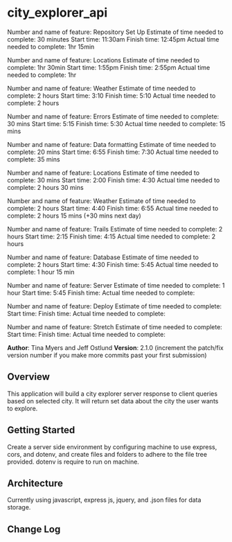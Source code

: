 # city_explorer_api

<!-- Day 1 -->
<!-- 1. Repository Set Up -->
Number and name of feature: Repository Set Up
Estimate of time needed to complete: 30 minutes
Start time: 11:30am
Finish time: 12:45pm
Actual time needed to complete: 1hr 15min

<!-- 2. Locations -->
Number and name of feature: Locations
Estimate of time needed to complete: 1hr 30min
Start time: 1:55pm
Finish time: 2:55pm
Actual time needed to complete: 1hr

<!-- 3. Weather  -->
Number and name of feature: Weather
Estimate of time needed to complete: 2 hours
Start time: 3:10
Finish time: 5:10
Actual time needed to complete: 2 hours

<!-- 4. Errors  -->
Number and name of feature: Errors
Estimate of time needed to complete: 30 mins
Start time: 5:15
Finish time: 5:30
Actual time needed to complete: 15 mins

<!-- Day 2 -->
<!-- 1. Data formatting  -->
Number and name of feature: Data formatting
Estimate of time needed to complete: 20 mins
Start time: 6:55
Finish time: 7:30
Actual time needed to complete: 35 mins

<!-- 2. Locations  -->
Number and name of feature: Locations
Estimate of time needed to complete: 30 mins
Start time: 2:00
Finish time: 4:30
Actual time needed to complete: 2 hours 30 mins

<!-- 3. Weather  -->
Number and name of feature: Weather
Estimate of time needed to complete: 2 hours
Start time: 4:40
Finish time: 6:55
Actual time needed to complete: 2 hours 15 mins (+30 mins next day)

<!-- 4. Trails  -->
Number and name of feature: Trails <!-- (next day)  -->
Estimate of time needed to complete: 2 hours
Start time: 2:15
Finish time: 4:15
Actual time needed to complete: 2 hours

<!-- Day 3 -->
<!-- 1. Database  -->
Number and name of feature: Database
Estimate of time needed to complete: 2 hours
Start time: 4:30
Finish time: 5:45
Actual time needed to complete: 1 hour 15 min

<!-- 2. Server  -->
Number and name of feature: Server
Estimate of time needed to complete: 1 hour
Start time: 5:45
Finish time:
Actual time needed to complete:

<!-- 3. Deploy  -->
Number and name of feature: Deploy
Estimate of time needed to complete:
Start time:
Finish time:
Actual time needed to complete:

<!-- 4. Stretch  -->
Number and name of feature: Stretch
Estimate of time needed to complete:
Start time:
Finish time:
Actual time needed to complete:

**Author**: Tina Myers and Jeff Ostlund
**Version**: 2.1.0 (increment the patch/fix version number if you make more commits past your first submission)

## Overview
<!-- Provide a high level overview of what this application is and why you are building it, beyond the fact that it's an assignment for this class. (i.e. What's your problem domain?) -->
This application will build a city explorer server response to client queries based on selected city. It will return set data about the city the user wants to explore.

## Getting Started
<!-- What are the steps that a user must take in order to build this app on their own machine and get it running? -->
Create a server side environment by configuring machine to use express, cors, and dotenv, and create files and folders to adhere to the file tree provided. dotenv is require to run on machine.

## Architecture
<!-- Provide a detailed description of the application design. What technologies (languages, libraries, etc) you're using, and any other relevant design information. -->
Currently using javascript, express js, jquery, and .json files for data storage.

## Change Log
<!-- Use this area to document the iterative changes made to your application as each feature is successfully implemented. Use time stamps. Here's an examples:

01-01-2001 4:59pm - Application now has a fully-functional express server, with a GET route for the location resource.

## Credits and Collaborations
<!-- Give credit (and a link) to other people or resources that helped you build this application. -->
